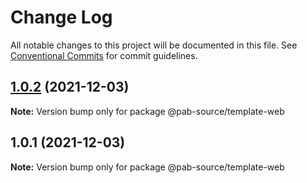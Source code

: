# Change Log

All notable changes to this project will be documented in this file.
See [Conventional Commits](https://conventionalcommits.org) for commit guidelines.

## [1.0.2](https://github.com/Pab-Source/monorepo-web-mobile-rn/compare/@pab-source/template-web@1.0.1...@pab-source/template-web@1.0.2) (2021-12-03)

**Note:** Version bump only for package @pab-source/template-web





## 1.0.1 (2021-12-03)

**Note:** Version bump only for package @pab-source/template-web
